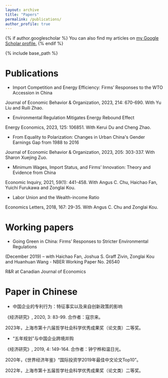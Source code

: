```yaml
---
layout: archive
title: "Papers"
permalink: /publications/
author_profile: true
---
```


{% if author.googlescholar %}
  You can also find my articles on <u><a href="{{author.googlescholar}}">my Google Scholar profile</a>.</u>
{% endif %}

{% include base_path %}

Publications
=====
* Import Competition and Energy Efficiency: Firms’ Responses to the WTO Accession in China

Journal of Economic Behavior & Organization, 2023, 214: 670-690.  With Yu Liu and Ruili Zhao.

* Environmental Regulation Mitigates Energy Rebound Effect

Energy Economics, 2023, 125: 106851. With Kerui Du and Cheng Zhao.

* From Equality to Polarization: Changes in Urban China's Gender Earnings Gap from 1988 to 2016

Journal of Economic Behavior & Organization, 2023,  205: 303-337. With Sharon Xuejing Zuo.

* Minimum Wages, Import Status, and Firms’ Innovation: Theory and Evidence from China

Economic Inquiry, 2021, 59(1): 441-458. With Angus C. Chu, Haichao Fan, Yuichi Furukawa and Zonglai Kou.

* Labor Union and the Wealth-income Ratio

Economics Letters, 2018, 167: 29-35. With Angus C. Chu and Zonglai Kou.

Working papers
=====

* Going Green in China: Firms’ Responses to Stricter Environmental Regulations

(December 2019) – with Haichao Fan, Joshua S. Graff Zivin, Zonglai Kou and Huanhuan Wang - NBER Working Paper No. 26540

R&R at Canadian Journal of Economics

Paper in Chinese
=====

* 中国企业的专利行为：特征事实以及来自创新政策的影响

《经济研究》, 2020, 3: 83-99. 合作者：寇宗来。

2023年，上海市第十六届哲学社会科学优秀成果奖（论文类）二等奖。

* “五年规划”与中国企业跨境并购

《经济研究》, 2019, 4: 149-164. 合作者：钟宁桦和温日光。

2020年，《世界经济年鉴》“国际投资学2019年最佳中文论文Top10”。

2022年，上海市第十五届哲学社会科学优秀成果奖（论文类）二等奖。